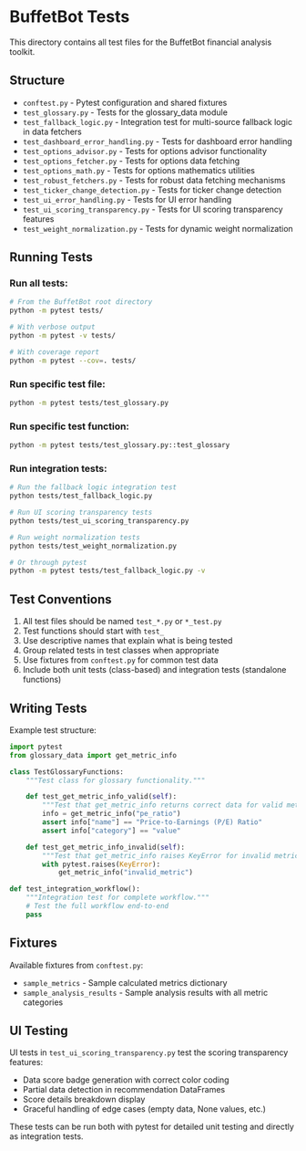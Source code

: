 # BuffetBot Tests

This directory contains all test files for the BuffetBot financial analysis toolkit.

## Structure

- `conftest.py` - Pytest configuration and shared fixtures
- `test_glossary.py` - Tests for the glossary_data module
- `test_fallback_logic.py` - Integration test for multi-source fallback logic in data fetchers
- `test_dashboard_error_handling.py` - Tests for dashboard error handling
- `test_options_advisor.py` - Tests for options advisor functionality
- `test_options_fetcher.py` - Tests for options data fetching
- `test_options_math.py` - Tests for options mathematics utilities
- `test_robust_fetchers.py` - Tests for robust data fetching mechanisms
- `test_ticker_change_detection.py` - Tests for ticker change detection
- `test_ui_error_handling.py` - Tests for UI error handling
- `test_ui_scoring_transparency.py` - Tests for UI scoring transparency features
- `test_weight_normalization.py` - Tests for dynamic weight normalization

## Running Tests

### Run all tests:
```bash
# From the BuffetBot root directory
python -m pytest tests/

# With verbose output
python -m pytest -v tests/

# With coverage report
python -m pytest --cov=. tests/
```

### Run specific test file:
```bash
python -m pytest tests/test_glossary.py
```

### Run specific test function:
```bash
python -m pytest tests/test_glossary.py::test_glossary
```

### Run integration tests:
```bash
# Run the fallback logic integration test
python tests/test_fallback_logic.py

# Run UI scoring transparency tests
python tests/test_ui_scoring_transparency.py

# Run weight normalization tests
python tests/test_weight_normalization.py

# Or through pytest
python -m pytest tests/test_fallback_logic.py -v
```

## Test Conventions

1. All test files should be named `test_*.py` or `*_test.py`
2. Test functions should start with `test_`
3. Use descriptive names that explain what is being tested
4. Group related tests in test classes when appropriate
5. Use fixtures from `conftest.py` for common test data
6. Include both unit tests (class-based) and integration tests (standalone functions)

## Writing Tests

Example test structure:
```python
import pytest
from glossary_data import get_metric_info

class TestGlossaryFunctions:
    """Test class for glossary functionality."""

    def test_get_metric_info_valid(self):
        """Test that get_metric_info returns correct data for valid metric."""
        info = get_metric_info("pe_ratio")
        assert info["name"] == "Price-to-Earnings (P/E) Ratio"
        assert info["category"] == "value"

    def test_get_metric_info_invalid(self):
        """Test that get_metric_info raises KeyError for invalid metric."""
        with pytest.raises(KeyError):
            get_metric_info("invalid_metric")

def test_integration_workflow():
    """Integration test for complete workflow."""
    # Test the full workflow end-to-end
    pass
```

## Fixtures

Available fixtures from `conftest.py`:
- `sample_metrics` - Sample calculated metrics dictionary
- `sample_analysis_results` - Sample analysis results with all metric categories

## UI Testing

UI tests in `test_ui_scoring_transparency.py` test the scoring transparency features:
- Data score badge generation with correct color coding
- Partial data detection in recommendation DataFrames
- Score details breakdown display
- Graceful handling of edge cases (empty data, None values, etc.)

These tests can be run both with pytest for detailed unit testing and directly as integration tests.
